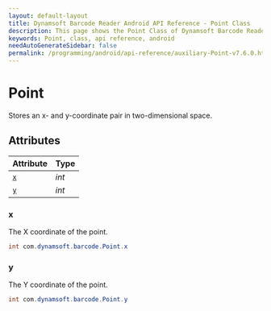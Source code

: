 ```yaml
---
layout: default-layout
title: Dynamsoft Barcode Reader Android API Reference - Point Class
description: This page shows the Point Class of Dynamsoft Barcode Reader for Android SDK.
keywords: Point, class, api reference, android
needAutoGenerateSidebar: false
permalink: /programming/android/api-reference/auxiliary-Point-v7.6.0.html
---
```



# Point

Stores an x- and y-coordinate pair in two-dimensional space.

## Attributes
  
| Attribute | Type |
|---------- | ---- |
| [`x`](#x) | *int* |
| [`y`](#y) | *int* |

### x

The X coordinate of the point.

```java
int com.dynamsoft.barcode.Point.x
```

### y

The Y coordinate of the point.

```java
int com.dynamsoft.barcode.Point.y
```
